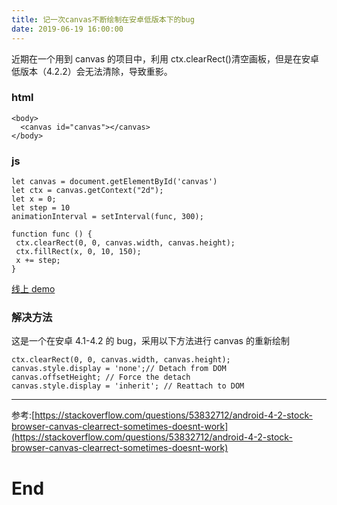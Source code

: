 ```yaml
---
title: 记一次canvas不断绘制在安卓低版本下的bug
date: 2019-06-19 16:00:00
---
```


近期在一个用到 canvas 的项目中，利用 ctx.clearRect()清空画板，但是在安卓低版本（4.2.2）会无法清除，导致重影。

### html

```base
<body>
  <canvas id="canvas"></canvas>
</body>
```

### js

```base
let canvas = document.getElementById('canvas')
let ctx = canvas.getContext("2d");
let x = 0;
let step = 10
animationInterval = setInterval(func, 300);

function func () {
 ctx.clearRect(0, 0, canvas.width, canvas.height);
 ctx.fillRect(x, 0, 10, 150);
 x += step;
}
```

[线上 demo](https://codepen.io/wjj5728/pen/WNeZRQg)

### 解决方法

这是一个在安卓 4.1-4.2 的 bug，采用以下方法进行 canvas 的重新绘制

```base
ctx.clearRect(0, 0, canvas.width, canvas.height);
canvas.style.display = 'none';// Detach from DOM
canvas.offsetHeight; // Force the detach
canvas.style.display = 'inherit'; // Reattach to DOM
```

---

参考:[https://stackoverflow.com/questions/53832712/android-4-2-stock-browser-canvas-clearrect-sometimes-doesnt-work](https://stackoverflow.com/questions/53832712/android-4-2-stock-browser-canvas-clearrect-sometimes-doesnt-work)

# End
